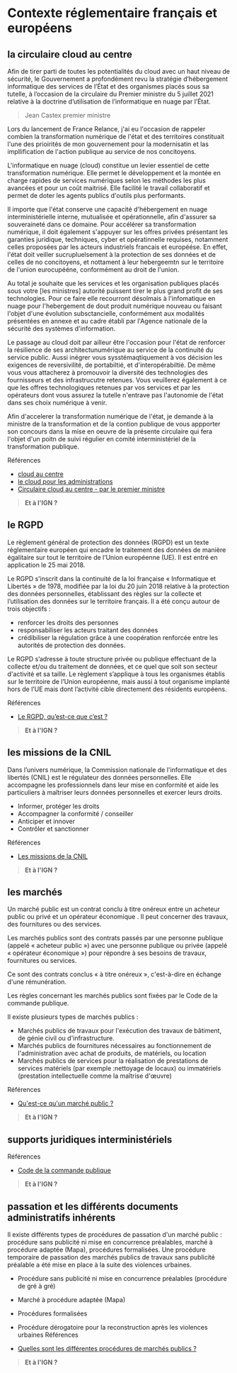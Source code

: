 # Contexte réglementaire français et européens

## la circulaire cloud au centre

Afin de tirer parti de toutes les potentialités du cloud avec un haut niveau de sécurité, le Gouvernement a profondément revu la stratégie d’hébergement informatique des services de l’État et des organismes placés sous sa tutelle, à l’occasion de la circulaire du Premier ministre du 5 juillet 2021 relative à la doctrine d’utilisation de l’informatique en nuage par l’État.

> Jean Castex premier ministre

Lors du lancement de France Relance, j'ai eu l'occasion de rappeler combien la transformation numérique de l'état et des territoires constituait l'une des prioirités de mon gouvernement pour la modernisatin et las impllification de l'action publique au service de nos concitoyens.

L'informatique en nuage (cloud) constitue un levier essentiel de cette transformation numérique. Elle permet le développement et la montée en charge rapides de services numériques selon les méthodes les plus avancées et pour un coût maitrisé. Elle facilité le travail collaboratif et permet de doter les agents publics d'outils plus performants.

Il importe que l'état conserve une capacité d'hébergement en nuage interministérielle interne, mutualisée et opérationnelle, afin d'assurer sa souveraineté dans ce domaine. Pour accélérer sa transformation numérique, il doit également s'appuyer sur les offres privées présentant les garanties juridique, techniques, cyber et opératinnelle requises, notamment celles proposées par les acteurs industriels francais et européése. En effet, l'état doit veiller sucrupluelsement à la protection de ses données et de celles de no concitoyens, et nottament à leur hebergeemtn sur le territoire de l'union eurocupééne, conformément au droit de l'union.

Au total je souhaite que les services et les organisation publiques placés sous votre [les ministres] autorité puissent tirer le plus grand profit de ses technologies. Pour ce faire elle recourront désolmais à l'infomatique en nuage pour l'hebergement de dout produit numérique nouveau ou faisant l'objet d'une évolution subsctancielle, conformément aux modalités présentées en annexe et au cadre établi par l'Agence nationale de la sécurité des systèmes d'information.

Le passage au cloud doit par ailleur être l'occasion pour l'état de renforcer la résilience de ses architectunumérique au service de la continuité du service public. Aussi inégrer vous sysstémaqtiquement à vos décision les exigences de reversivilité, de portabiltié, et d'interopérabiltié. De même vous vous attacherez à promouvoir la diversité des technologies des fournisseurs et des infrastrucutre retenues. Vous veuillerez également à ce que les offres technologiques retenues par vos services et par les opérateurs dont vous assurez la tutelle n'entrave pas l'autonomie de l'état dans ses choix numérique à venir.

Afin d'accelerer la transformation numérique de l'état, je demande à la ministre de la transformation et de la contion publique de vous appporter son concours dans la mise en oeuvre de la présente circulaire qui fera l'objet d'un poitn de suivi régulier en comité interministériel de la transformation publique.

Références

- [cloud au centre](https://www.numerique.gouv.fr/espace-presse/letat-precise-la-mise-en-oeuvre-de-la-doctrine-cloud-au-centre/)
- [le cloud pour les administrations](https://www.numerique.gouv.fr/services/cloud/faq/)
- [Circulaire cloud au centre - par le premier ministre](https://www.transformation.gouv.fr/files/ressource/Circulaire-n6282-SG-5072021-doctrine_utilisation-informatique-en-nuage-Etat.pdf)

> **Et à l'IGN ?**

## le RGPD

Le règlement général de protection des données (RGPD) est un texte réglementaire européen qui encadre le traitement des données de manière égalitaire sur tout le territoire de l’Union européenne (UE). Il est entré en application le 25 mai 2018.

Le RGPD s’inscrit dans la continuité de la loi française « Informatique et Libertés » de 1978, modifiée par la loi du 20 juin 2018 relative à la protection des données personnelles, établissant des règles sur la collecte et l’utilisation des données sur le territoire français. Il a été conçu autour de trois objectifs :

- renforcer les droits des personnes
- responsabiliser les acteurs traitant des données
- crédibiliser la régulation grâce à une coopération renforcée entre les autorités de protection des données.

Le RGPD s’adresse à toute structure privée ou publique effectuant de la collecte et/ou du traitement de données, et ce quel que soit son secteur d'activité et sa taille. Le règlement s’applique à tous les organismes établis sur le territoire de l’Union européenne, mais aussi à tout organisme implanté hors de l’UE mais dont l’activité cible directement des résidents européens.

Références

- [Le RGPD, qu’est-ce que c’est ?](https://www.economie.gouv.fr/entreprises/reglement-general-protection-donnees-rgpd#Definition_RGPD)

> **Et à l'IGN ?**

## les missions de la CNIL

Dans l’univers numérique, la Commission nationale de l'informatique et des libertés (CNIL) est le régulateur des données personnelles. Elle accompagne les professionnels dans leur mise en conformité et aide les particuliers à maîtriser leurs données personnelles et exercer leurs droits.

- Informer, protéger les droits
- Accompagner la conformité / conseiller
- Anticiper et innover
- Contrôler et sanctionner

Références

- [Les missions de la CNIL](https://www.cnil.fr/fr/la-cnil/les-missions-de-la-cnil)

> **Et à l'IGN ?**

## les marchés

Un marché public est un contrat conclu à titre onéreux entre un acheteur public ou privé et un opérateur économique . Il peut concerner des travaux, des fournitures ou des services.

Les marchés publics sont des contrats passés par une personne publique (appelé « acheteur public ») avec une personne publique ou privée (appelé « opérateur économique ») pour répondre à ses besoins de travaux, fournitures ou services.

Ce sont des contrats conclus « à titre onéreux », c'est-à-dire en échange d'une rémunération.

Les règles concernant les marchés publics sont fixées par le Code de la commande publique.

Il existe plusieurs types de marchés publics :

- Marchés publics de travaux pour l'exécution des travaux de bâtiment, de génie civil ou d'infrastructure.
- Marchés publics de fournitures nécessaires au fonctionnement de l'administration avec achat de produits, de matériels, ou location
- Marchés publics de services pour la réalisation de prestations de services matériels (par exemple :nettoyage de locaux) ou immatériels (prestation intellectuelle comme la maîtrise d'œuvre)

Références

- [Qu'est-ce qu'un marché public ?](https://entreprendre.service-public.fr/vosdroits/F33466)

> **Et à l'IGN ?**

## supports juridiques interministériels

Références

- [Code de la commande publique](https://www.legifrance.gouv.fr/codes/section_lc/LEGITEXT000037701019/LEGISCTA000037723894/)

> **Et à l'IGN ?**

## passation et les différents documents administratifs inhérents

Il existe différents types de procédures de passation d'un marché public : procédure sans publicité ni mise en concurrence préalables, marché à procédure adaptée (Mapa), procédures formalisées. Une procédure temporaire de passation des marchés publics de travaux sans publicité préalable a été mise en place à la suite des violences urbaines.

- Procédure sans publicité ni mise en concurrence préalables (procédure de gré à gré)
- Marché à procédure adaptée (Mapa)
- Procédures formalisées
- Procédure dérogatoire pour la reconstruction après les violences urbaines
Références

- [Quelles sont les différentes procédures de marchés publics ?](https://entreprendre.service-public.fr/vosdroits/F32049)

> **Et à l'IGN ?**
